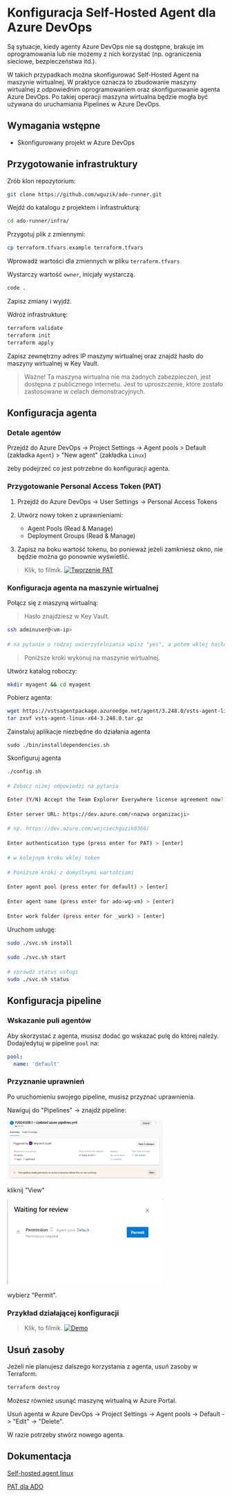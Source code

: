 # Konfiguracja Self-Hosted Agent dla Azure DevOps

Są sytuacje, kiedy agenty Azure DevOps nie są dostępne, brakuje im oprogramowania lub nie możemy z nich korzystać (np. ograniczenia sieciowe, bezpieczeństwa itd.).

W takich przypadkach można skonfigurować Self-Hosted Agent na maszynie wirtualnej.
W praktyce oznacza to zbudowanie maszyny wirtualnej z odpowiednim oprogramowaniem oraz skonfigurowanie agenta Azure DevOps.
Po takiej operacji maszyna wirtualna będzie mogła być używana do uruchamiania Pipelines w Azure DevOps.

## Wymagania wstępne

- Skonfigurowany projekt w Azure DevOps

## Przygotowanie infrastruktury

Zrób klon repozytorium:

```bash
git clone https://github.com/wguzik/ado-runner.git
```

Wejdź do katalogu z projektem i infrastrukturą:

```bash
cd ado-runner/infra/
```

Przygotuj plik z zmiennymi:

```bash
cp terraform.tfvars.example terraform.tfvars
```

Wprowadź wartości dla zmiennych w pliku `terraform.tfvars`

Wystarczy wartość `owner`, inicjały wystarczą.

```bash
code .
```

Zapisz zmiany i wyjdź.

Wdróż infrastrukturę:

```bash
terraform validate
terraform init
terraform apply
```

Zapisz zewnętrzny adres IP maszyny wirtualnej oraz znajdź hasło do maszyny wirtualnej w Key Vault.

> Ważne! Ta maszyna wirtualna nie ma żadnych zabezpieczeń, jest dostępna z publicznego internetu. Jest to uproszczenie, które zostało zastosowane w celach demonstracyjnych.

## Konfiguracja agenta

### Detale agentów

Przejdź do Azure DevOps -> Project Settings -> Agent pools > Default (zakładka `Agent`) > "New agent" (zakładka `Linux`)

żeby podejrzeć co jest potrzebne do konfiguracji agenta. 

### Przygotowanie Personal Access Token (PAT)
1. Przejdź do Azure DevOps -> User Settings -> Personal Access Tokens
2. Utwórz nowy token z uprawnieniami:
   - Agent Pools (Read & Manage)
   - Deployment Groups (Read & Manage)

3. Zapisz na boku wartość tokenu, bo ponieważ jeżeli zamkniesz okno, nie będzie można go ponownie wyświetlić.

> Klik, to filmik.
[![Tworzenie PAT](https://img.youtube.com/vi/8b0oPzN-dmw/0.jpg)](https://www.youtube.com/watch?v=8b0oPzN-dmw)

### Konfiguracja agenta na maszynie wirtualnej

Połącz się z maszyną wirtualną:

> Hasło znajdziesz w Key Vault.

```bash
ssh adminuser@<vm-ip>

# na pytanie o rodzaj uwierzytelniania wpisz "yes", a potem wklej hasło
```

> Poniższe kroki wykonuj na maszynie wirtualnej.

Utwórz katalog roboczy:

```bash
mkdir myagent && cd myagent
```

Pobierz agenta:

```bash
wget https://vstsagentpackage.azureedge.net/agent/3.248.0/vsts-agent-linux-x64-3.248.0.tar.gz
tar zxvf vsts-agent-linux-x64-3.248.0.tar.gz
```

Zainstaluj aplikacje niezbędne do działania agenta

```
sudo ./bin/installdependencies.sh
```
Skonfiguruj agenta

```bash
./config.sh

# Zobacz niżej odpowiedzi na pytania
```

```bash
Enter (Y/N) Accept the Team Explorer Everywhere license agreement now? (press enter for N) > Y

Enter server URL: https://dev.azure.com/<nazwa organizacji>

# np. https://dev.azure.com/wojciechguzik0366/

Enter authentication type (press enter for PAT) > [enter]

# w kolejnym kroku wklej token

# Poniższe kroki z domyślnymi wartościami

Enter agent pool (press enter for default) > [enter]

Enter agent name (press enter for ado-wg-vm) > [enter]

Enter work folder (press enter for _work) > [enter]
```

Uruchom usługę:

```bash
sudo ./svc.sh install

sudo ./svc.sh start

# sprawdź status usługi
sudo ./svc.sh status
```

## Konfiguracja pipeline

### Wskazanie puli agentów

Aby skorzystać z agenta, musisz dodać go wskazać pulę do której należy. Dodaj/edytuj w pipeline `pool` na:

```yaml
pool:
  name: 'default'
```

### Przyznanie uprawnień

Po uruchomieniu swojego pipeline, musisz przyznać uprawnienia.

Nawiguj do "Pipelines" -> znajdź pipeline:

<img src='./media/widok-pipeline.png' width=360/>

kliknij "View"

<img src='./media/widok-pipeline-przyznanie-uprawnien.jpeg' width=360/>

wybierz "Permit".


### Przykład działającej konfiguracji

> Klik, to filmik.
[![Demo](https://img.youtube.com/vi/DM6CNTxY6pM/0.jpg)](https://www.youtube.com/watch?v=DM6CNTxY6pM)

## Usuń zasoby

Jeżeli nie planujesz dalszego korzystania z agenta, usuń zasoby w Terraform.

```bash
terraform destroy
```

Możesz również usunąć maszynę wirtualną w Azure Portal.

Usuń agenta w Azure DevOps -> Project Settings -> Agent pools -> Default -> "Edit" -> "Delete".

W razie potrzeby stwórz nowego agenta.

## Dokumentacja

[Self-hosted agent linux](https://learn.microsoft.com/en-us/azure/devops/pipelines/agents/linux-agent?view=azure-devops)

[PAT dla ADO](https://learn.microsoft.com/en-us/azure/devops/pipelines/agents/personal-access-token-agent-registration?view=azure-devops)